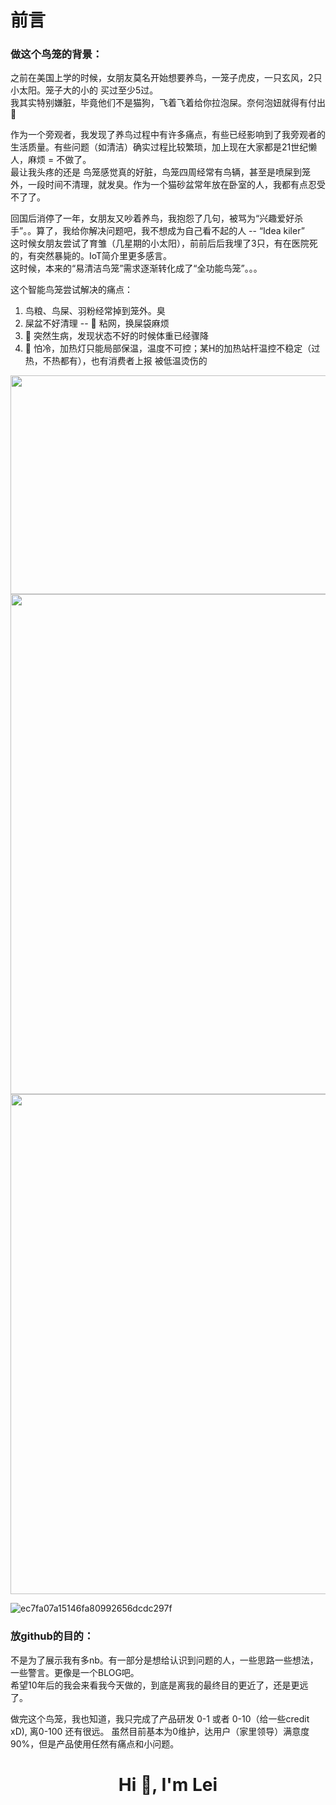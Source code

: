 # 前言
### 做这个鸟笼的背景：<br>
之前在美国上学的时候，女朋友莫名开始想要养鸟，一笼子虎皮，一只玄风，2只小太阳。笼子大的小的 买过至少5过。<br>
我其实特别嫌脏，毕竟他们不是猫狗，飞着飞着给你拉泡屎。奈何泡妞就得有付出🤷 <br>

作为一个旁观者，我发现了养鸟过程中有许多痛点，有些已经影响到了我旁观者的生活质量。有些问题（如清洁）确实过程比较繁琐，加上现在大家都是21世纪懒人，麻烦 = 不做了。<br>
最让我头疼的还是 鸟笼感觉真的好脏，鸟笼四周经常有鸟辆，甚至是喷屎到笼外，一段时间不清理，就发臭。作为一个猫砂盆常年放在卧室的人，我都有点忍受不了了。<br>

回国后消停了一年，女朋友又吵着养鸟，我抱怨了几句，被骂为“兴趣爱好杀手”。。算了，我给你解决问题吧，我不想成为自己看不起的人 -- “Idea kiler” <br>
这时候女朋友尝试了育雏（几星期的小太阳），前前后后我埋了3只，有在医院死的，有突然暴毙的。IoT简介里更多感言。<br>
这时候，本来的“易清洁鸟笼”需求逐渐转化成了“全功能鸟笼”。。。 <br>

这个智能鸟笼尝试解决的痛点：
1. 鸟粮、鸟屎、羽粉经常掉到笼外。臭
2. 屎盆不好清理 -- 💩 粘网，换屎袋麻烦
3. 🐤 突然生病，发现状态不好的时候体重已经骤降
4. 🐤 怕冷，加热灯只能局部保温，温度不可控；某H的加热站杆温控不稳定（过热，不热都有），也有消费者上报 被低温烫伤的
<img src="https://user-images.githubusercontent.com/1382734/217746101-98a3f3c7-5575-46b0-8939-e733acb438d3.png" width="600" height="350">


<img src="https://user-images.githubusercontent.com/1382734/217746431-8527086f-f650-4fbf-9a29-b9fe6ce2c672.jpg" width="600" height="800">
<img src="https://user-images.githubusercontent.com/1382734/217746678-1e7c848c-dcfc-411d-a1c6-e4e8fa98b8bb.jpg" width="600" height="800">

![ec7fa07a15146fa80992656dcdc297f](https://user-images.githubusercontent.com/1382734/217746678-1e7c848c-dcfc-411d-a1c6-e4e8fa98b8bb.jpg)

### 放github的目的：
不是为了展示我有多nb。有一部分是想给认识到问题的人，一些思路一些想法，一些警言。更像是一个BLOG吧。<br>
希望10年后的我会来看我今天做的，到底是离我的最终目的更近了，还是更远了。

做完这个鸟笼，我也知道，我只完成了产品研发 0-1 或者 0-10（给一些credit xD), 离0-100 还有很远。
虽然目前基本为0维护，达用户（家里领导）满意度90%，但是产品使用任然有痛点和小问题。

<h1 align="center">Hi 👋, I'm Lei</h1>
